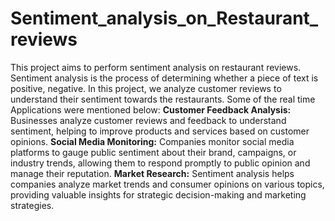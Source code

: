 # Sentiment_analysis_on_Restaurant_reviews
This project aims to perform sentiment analysis on restaurant reviews. Sentiment analysis is the process of determining whether a piece of text is positive, negative. In this project, we analyze customer reviews to understand their sentiment towards the restaurants.
Some of the real time Applications were mentioned below:
**Customer Feedback Analysis:**
Businesses analyze customer reviews and feedback to understand sentiment, helping to improve products and services based on customer opinions.
**Social Media Monitoring:**
Companies monitor social media platforms to gauge public sentiment about their brand, campaigns, or industry trends, allowing them to respond promptly to public opinion and manage their reputation.
**Market Research:**
Sentiment analysis helps companies analyze market trends and consumer opinions on various topics, providing valuable insights for strategic decision-making and marketing strategies.
